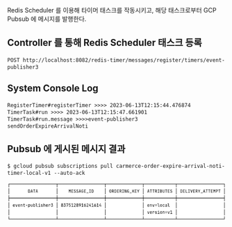 Redis Scheduler 를 이용해 타이머 태스크를 작동시키고, 해당 태스크로부터 GCP Pubsub 에 메시지를 발행한다.

## Controller 를 통해 Redis Scheduler 태스크 등록
```http request
POST http://localhost:8082/redis-timer/messages/register/timers/event-publisher3
```

## System Console Log
```shell
RegisterTimer#registerTimer >>>> 2023-06-13T12:15:44.476874
TimerTask#run >>>> 2023-06-13T12:15:47.661901
TimerTask#run.message >>>>event-publisher3
sendOrderExpireArrivalNoti
```

## Pubsub 에 게시된 메시지 결과
```shell
$ gcloud pubsub subscriptions pull carmerce-order-expire-arrival-noti-timer-local-v1 --auto-ack
```
![img.png](img.png)